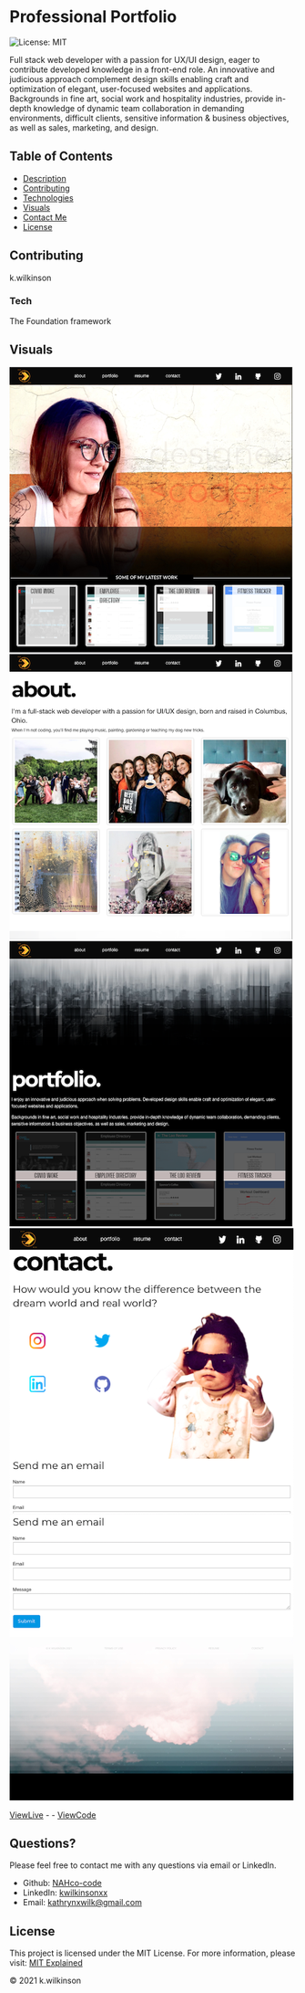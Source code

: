# Professional Portfolio

![License: MIT](https://img.shields.io/badge/License-MIT-success.svg)

Full stack web developer with a passion for UX/UI design, eager to contribute developed knowledge in a front-end role. An innovative and judicious approach complement design skills enabling craft and optimization of elegant, user-focused websites and applications. Backgrounds in fine art, social work and hospitality industries, provide in-depth knowledge of dynamic team collaboration in demanding environments, difficult clients, sensitive information & business objectives, as well as sales, marketing, and design.

## Table of Contents

- [Description](#portfolio-03)
- [Contributing](#contributing)
- [Technologies](#tech)
- [Visuals](#visuals)
- [Contact Me](#questions)
- [License](#license)

## Contributing

k.wilkinson

### Tech

The Foundation framework

## Visuals

![screenshot](./assets/images/proj-screenshots/home.PNG)
![screenshot](./assets/images/proj-screenshots/about.PNG)
![screenshot](./assets/images/proj-screenshots/portfolio.PNG)
![screenshot](./assets/images/proj-screenshots/contact-header.PNG)
![screenshot](./assets/images/proj-screenshots/contact-footer.PNG)

[ViewLive](https://nahco-code.github.io/Portfolio/) -  - [ViewCode](https://github.com/NAHco-code/Portfolio.git)

## Questions?

Please feel free to contact me with any questions via email or LinkedIn.

- Github: [NAHco-code](https://github.com/NAHco-code)
- LinkedIn: [kwilkinsonxx](https://www.linkedin.com/in/kwilkinsonxx/)
- Email: [kathrynxwilk@gmail.com](kathrynxwilk@gmail.com)

## License

This project is licensed under the MIT License.
For more information, please visit: [MIT Explained](https://choosealicense.com/licenses/mit/)

&copy; 2021 k.wilkinson

<!-- ### Deployment Notes:

- github pages - run { } to update deployment

-->
